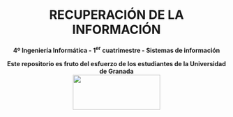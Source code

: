 <center><h1>RECUPERACIÓN DE LA INFORMACIÓN</h1></center>
<center><b>4º Ingeniería Informática - 1<sup>er</sup> cuatrimestre - Sistemas de información</b></center>



<p align="center">
   <b>Este repositorio es fruto del esfuerzo de los estudiantes de la Universidad de Granada</b></br>
   <a href="http://deiit.ugr.es/"><img width="200" height="80" src="https://imgur.com/1lXPd4l.png"></a>
</p>
